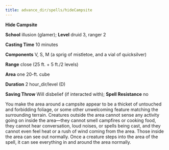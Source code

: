 ```yaml
---
title: advance_dir/spells/hideCampsite
---
```

 **Hide Campsite**

**School** illusion (glamer); **Level** druid 3, ranger 2

**Casting Time** 10 minutes

**Components** V, S, M (a sprig of mistletoe, and a vial of quicksilver)

**Range** close (25 ft. + 5 ft./2 levels)

**Area** one 20-ft. cube

**Duration** 2 hour_dir/level (D)

**Saving Throw** Will disbelief (if interacted with); **Spell Resistance** no

You make the area around a campsite appear to be a thicket of untouched and forbidding foliage, or some other unwelcoming feature matching the surrounding terrain. Creatures outside the area cannot sense any activity going on inside the area—they cannot smell campfires or cooking food, they cannot hear conversation, loud noises, or spells being cast, and they cannot even feel heat or a rush of wind coming from the area. Those inside the area can see out normally. Once a creature steps into the area of the spell, it can see everything in and around the area normally.

